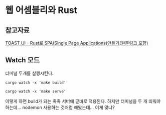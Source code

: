 # 웹 어셈블리와 Rust

## 참고자료

[TOAST UI - Rust로 SPA(Single Page Applications)만들기(원문링크 포함)](https://ui.toast.com/posts/ko_20200818)

## Watch 모드

터미널 두개를 실행시킨다.

```shell
cargo watch -x 'make build'
```

```shell
cargo watch -x 'make serve'
```

이렇게 하면 build가 되는 족족 서버에 곧바로 적용된다. 하지만 터미널을 두 개 띄워야하는데... nodemon 사용하는 것처럼 해봤는데... 이게 맞냐?
